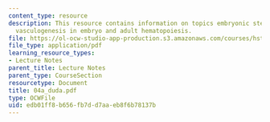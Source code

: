 ```yaml
---
content_type: resource
description: This resource contains information on topics embryonic stem cells, vasculogenesis,
  vasculogenesis in embryo and adult hematopoiesis.
file: https://ol-ocw-studio-app-production.s3.amazonaws.com/courses/hst-525j-tumor-pathophysiology-and-transport-phenomena-fall-2005/edb01ff8b656fb7dd7aaeb8f6b78137b_04a_duda.pdf
file_type: application/pdf
learning_resource_types:
- Lecture Notes
parent_title: Lecture Notes
parent_type: CourseSection
resourcetype: Document
title: 04a_duda.pdf
type: OCWFile
uid: edb01ff8-b656-fb7d-d7aa-eb8f6b78137b
---
```

